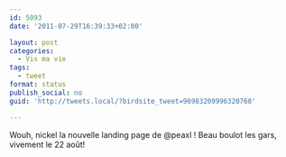 ```yaml
---
id: 5093
date: '2011-07-29T16:39:33+02:00'

layout: post
categories:
  - Vis ma vie
tags:
  - tweet
format: status
publish_social: no
guid: 'http://tweets.local/?birdsite_tweet=96983209996320768'

---
```


Wouh, nickel la nouvelle landing page de @peaxl ! Beau boulot les gars, vivement le 22 août!
